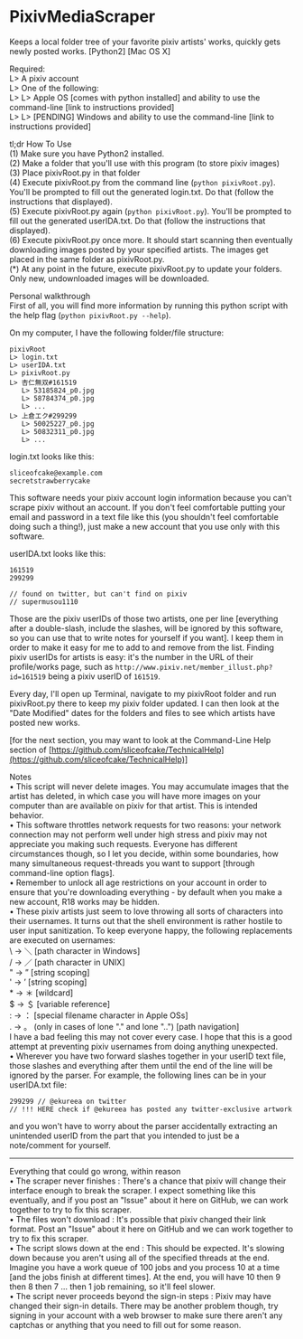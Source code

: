 # PixivMediaScraper  
Keeps a local folder tree of your favorite pixiv artists' works, quickly gets newly posted works. [Python2] [Mac OS X]  
  
Required:  
L> A pixiv account  
L> One of the following:  
L> L> Apple OS [comes with python installed] and ability to use the command-line [link to instructions provided]  
L> L> [PENDING] Windows and ability to use the command-line [link to instructions provided]  
  
tl;dr How To Use  
(1) Make sure you have Python2 installed.  
(2) Make a folder that you'll use with this program (to store pixiv images)  
(3) Place pixivRoot.py in that folder  
(4) Execute pixivRoot.py from the command line (`python pixivRoot.py`). You'll be prompted to fill out the generated login.txt. Do that (follow the instructions that displayed).  
(5) Execute pixivRoot.py again (`python pixivRoot.py`). You'll be prompted to fill out the generated userIDA.txt. Do that (follow the instructions that displayed).  
(6) Execute pixivRoot.py once more. It should start scanning then eventually downloading images posted by your specified artists. The images get placed in the same folder as pixivRoot.py.  
(*) At any point in the future, execute pixivRoot.py to update your folders. Only new, undownloaded images will be downloaded.  
  
Personal walkthrough  
First of all, you will find more information by running this python script with the help flag (`python pixivRoot.py --help`).  
  
On my computer, I have the following folder/file structure:  
```  
pixivRoot  
L> login.txt  
L> userIDA.txt  
L> pixivRoot.py  
L> 杏仁無双#161519  
   L> 53185824_p0.jpg  
   L> 58784374_p0.jpg  
   L> ...  
L> 上倉エク#299299  
   L> 50025227_p0.jpg  
   L> 50832311_p0.jpg  
   L> ...  
```  
  
login.txt looks like this:  
```  
sliceofcake@example.com  
secretstrawberrycake  
```  
This software needs your pixiv account login information because you can't scrape pixiv without an account. If you don't feel comfortable putting your email and password in a text file like this (you shouldn't feel comfortable doing such a thing!), just make a new account that you use only with this software.  
  
userIDA.txt looks like this:  
```  
161519  
299299  
  
// found on twitter, but can't find on pixiv  
// supermusou1110  
```  
Those are the pixiv userIDs of those two artists, one per line [everything after a double-slash, include the slashes, will be ignored by this software, so you can use that to write notes for yourself if you want]. I keep them in order to make it easy for me to add to and remove from the list. Finding pixiv userIDs for artists is easy: it's the number in the URL of their profile/works page, such as `http://www.pixiv.net/member_illust.php?id=161519` being a pixiv userID of `161519`.  
  
Every day, I'll open up Terminal, navigate to my pixivRoot folder and run pixivRoot.py there to keep my pixiv folder updated. I can then look at the "Date Modified" dates for the folders and files to see which artists have posted new works.  
  
[for the next section, you may want to look at the Command-Line Help section of [https://github.com/sliceofcake/TechnicalHelp](https://github.com/sliceofcake/TechnicalHelp)]  
  
Notes  
• This script will never delete images. You may accumulate images that the artist has deleted, in which case you will have more images on your computer than are available on pixiv for that artist. This is intended behavior.  
• This software throttles network requests for two reasons: your network connection may not perform well under high stress and pixiv may not appreciate you making such requests. Everyone has different circumstances though, so I let you decide, within some boundaries, how many simultaneous request-threads you want to support [through command-line option flags].  
• Remember to unlock all age restrictions on your account in order to ensure that you're downloading everything - by default when you make a new account, R18 works may be hidden.  
• These pixiv artists just seem to love throwing all sorts of characters into their usernames. It turns out that the shell environment is rather hostile to user input sanitization. To keep everyone happy, the following replacements are executed on usernames:  
\ -> ＼ [path character in Windows]  
/ -> ／ [path character in UNIX]  
" -> ” [string scoping]  
' -> ’ [string scoping]  
\* -> ＊ [wildcard]  
$ -> ＄ [variable reference]  
: -> ： [special filename character in Apple OSs]  
. -> 。 (only in cases of lone "." and lone "..") [path navigation]  
I have a bad feeling this may not cover every case. I hope that this is a good attempt at preventing pixiv usernames from doing anything unexpected.  
• Wherever you have two forward slashes together in your userID text file, those slashes and everything after them until the end of the line will be ignored by the parser. For example, the following lines can be in your userIDA.txt file:  
```  
299299 // @ekureea on twitter  
// !!! HERE check if @ekureea has posted any twitter-exclusive artwork  
```  
and you won't have to worry about the parser accidentally extracting an unintended userID from the part that you intended to just be a note/comment for yourself.  
  
----  
  
Everything that could go wrong, within reason  
• The scraper never finishes : There's a chance that pixiv will change their interface enough to break the scraper. I expect something like this eventually, and if you post an "Issue" about it here on GitHub, we can work together to try to fix this scraper.  
• The files won't download : It's possible that pixiv changed their link format. Post an "Issue" about it here on GitHub and we can work together to try to fix this scraper.  
• The script slows down at the end : This should be expected. It's slowing down because you aren't using all of the specified threads at the end. Imagine you have a work queue of 100 jobs and you process 10 at a time [and the jobs finish at different times]. At the end, you will have 10 then 9 then 8 then 7 ... then 1 job remaining, so it'll feel slower.  
• The script never proceeds beyond the sign-in steps : Pixiv may have changed their sign-in details. There may be another problem though, try signing in your account with a web browser to make sure there aren't any captchas or anything that you need to fill out for some reason.  